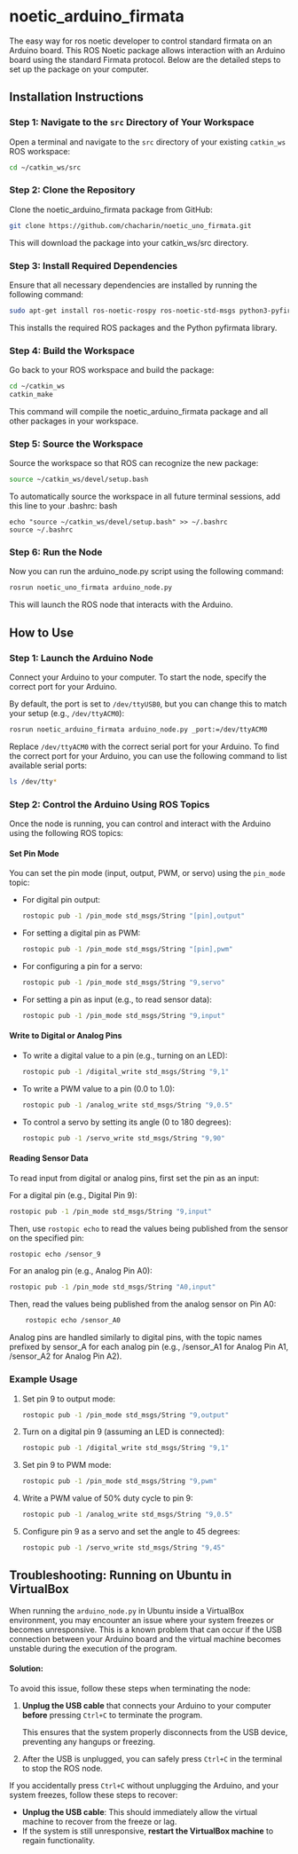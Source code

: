 # noetic_arduino_firmata
The easy way for ros noetic developer to control standard firmata on an Arduino board.
This ROS Noetic package allows interaction with an Arduino board using the standard Firmata protocol. 
Below are the detailed steps to set up the package on your computer.

## Installation Instructions

### Step 1: Navigate to the `src` Directory of Your Workspace
Open a terminal and navigate to the `src` directory of your existing `catkin_ws` ROS workspace:

```bash
cd ~/catkin_ws/src
```

### Step 2: Clone the Repository
Clone the noetic_arduino_firmata package from GitHub:

```bash
git clone https://github.com/chacharin/noetic_uno_firmata.git
```
This will download the package into your catkin_ws/src directory.

### Step 3: Install Required Dependencies

Ensure that all necessary dependencies are installed by running the following command:

```bash
sudo apt-get install ros-noetic-rospy ros-noetic-std-msgs python3-pyfirmata
```
This installs the required ROS packages and the Python pyfirmata library.

### Step 4: Build the Workspace
Go back to your ROS workspace and build the package:

```bash
cd ~/catkin_ws
catkin_make
```
This command will compile the noetic_arduino_firmata package and all other packages in your workspace.

### Step 5: Source the Workspace

Source the workspace so that ROS can recognize the new package:

```bash
source ~/catkin_ws/devel/setup.bash
```

To automatically source the workspace in all future terminal sessions, add this line to your .bashrc:
bash
```
echo "source ~/catkin_ws/devel/setup.bash" >> ~/.bashrc
source ~/.bashrc
```

### Step 6: Run the Node

Now you can run the arduino_node.py script using the following command:

```bash
rosrun noetic_uno_firmata arduino_node.py
```
This will launch the ROS node that interacts with the Arduino.



## How to Use

### Step 1: Launch the Arduino Node

Connect your Arduino to your computer. To start the node, specify the correct port for your Arduino. 


By default, the port is set to `/dev/ttyUSB0`, but you can change this to match your setup (e.g., `/dev/ttyACM0`):

```bash
rosrun noetic_arduino_firmata arduino_node.py _port:=/dev/ttyACM0
```

Replace `/dev/ttyACM0` with the correct serial port for your Arduino.
To find the correct port for your Arduino, you can use the following command to list available serial ports:

```bash
ls /dev/tty*
```

### Step 2: Control the Arduino Using ROS Topics

Once the node is running, you can control and interact with the Arduino using the following ROS topics:

#### Set Pin Mode

You can set the pin mode (input, output, PWM, or servo) using the `pin_mode` topic:

- For digital pin output:
  
  ```bash
  rostopic pub -1 /pin_mode std_msgs/String "[pin],output"
  ```

- For setting a digital pin as PWM:

  ```bash
  rostopic pub -1 /pin_mode std_msgs/String "[pin],pwm"
  ```

- For configuring a pin for a servo:

  ```bash
  rostopic pub -1 /pin_mode std_msgs/String "9,servo"
  ```

- For setting a pin as input (e.g., to read sensor data):

  ```bash
  rostopic pub -1 /pin_mode std_msgs/String "9,input"
  ```

#### Write to Digital or Analog Pins

- To write a digital value to a pin (e.g., turning on an LED):

  ```bash
  rostopic pub -1 /digital_write std_msgs/String "9,1"
  ```

- To write a PWM value to a pin (0.0 to 1.0):

  ```bash
  rostopic pub -1 /analog_write std_msgs/String "9,0.5"
  ```

- To control a servo by setting its angle (0 to 180 degrees):

  ```bash
  rostopic pub -1 /servo_write std_msgs/String "9,90"
  ```

#### Reading Sensor Data

To read input from digital or analog pins, first set the pin as an input:

For a digital pin (e.g., Digital Pin 9):

```bash
rostopic pub -1 /pin_mode std_msgs/String "9,input"
```

Then, use `rostopic echo` to read the values being published from the sensor on the specified pin:

```bash
rostopic echo /sensor_9
```
For an analog pin (e.g., Analog Pin A0):

```bash
rostopic pub -1 /pin_mode std_msgs/String "A0,input"
```
Then, read the values being published from the analog sensor on Pin A0:

```bash
    rostopic echo /sensor_A0
```

Analog pins are handled similarly to digital pins, with the topic names prefixed by sensor_A for each analog pin (e.g., /sensor_A1 for Analog Pin A1, /sensor_A2 for Analog Pin A2).

### Example Usage

1. Set pin 9 to output mode:

    ```bash
    rostopic pub -1 /pin_mode std_msgs/String "9,output"
    ```

2. Turn on a digital pin 9 (assuming an LED is connected):

    ```bash
    rostopic pub -1 /digital_write std_msgs/String "9,1"
    ```

3. Set pin 9 to PWM mode:

    ```bash
    rostopic pub -1 /pin_mode std_msgs/String "9,pwm"
    ```

4. Write a PWM value of 50% duty cycle to pin 9:

    ```bash
    rostopic pub -1 /analog_write std_msgs/String "9,0.5"
    ```

5. Configure pin 9 as a servo and set the angle to 45 degrees:

    ```bash
    rostopic pub -1 /servo_write std_msgs/String "9,45"
    ```

## Troubleshooting: Running on Ubuntu in VirtualBox

When running the `arduino_node.py` in Ubuntu inside a VirtualBox environment, you may encounter an issue where your system freezes or becomes unresponsive. This is a known problem that can occur if the USB connection between your Arduino board and the virtual machine becomes unstable during the execution of the program.

#### Solution:

To avoid this issue, follow these steps when terminating the node:

1. **Unplug the USB cable** that connects your Arduino to your computer **before** pressing `Ctrl+C` to terminate the program.

   This ensures that the system properly disconnects from the USB device, preventing any hangups or freezing.

2. After the USB is unplugged, you can safely press `Ctrl+C` in the terminal to stop the ROS node.

If you accidentally press `Ctrl+C` without unplugging the Arduino, and your system freezes, follow these steps to recover:

- **Unplug the USB cable**: This should immediately allow the virtual machine to recover from the freeze or lag.
- If the system is still unresponsive, **restart the VirtualBox machine** to regain functionality.

